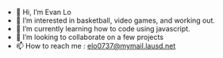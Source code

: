 - 👋 Hi, I’m Evan Lo
- 👀 I’m interested in basketball, video games, and working out.
- 🌱 I’m currently learning how to code using javascript.
- 💞️ I’m looking to collaborate on a few projects
- 📫 How to reach me : elo0737@mymail.lausd.net

<!---
Aphisss/Aphisss is a ✨ special ✨ repository because its `README.md` (this file) appears on your GitHub profile.
You can click the Preview link to take a look at your changes.
--->
